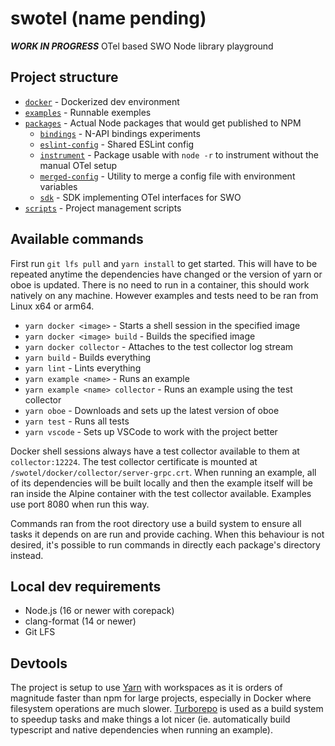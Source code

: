 # swotel (name pending)

**_WORK IN PROGRESS_** OTel based SWO Node library playground

## Project structure

- [`docker`](./docker/) - Dockerized dev environment
- [`examples`](./examples/) - Runnable exemples
- [`packages`](./packages/) - Actual Node packages that would get published to NPM
  - [`bindings`](./packages/bindings/) - N-API bindings experiments
  - [`eslint-config`](./packages/eslint-config/) - Shared ESLint config
  - [`instrument`](./packages/instrument/) - Package usable with `node -r` to instrument without the manual OTel setup
  - [`merged-config`](./packages/merged-config/) - Utility to merge a config file with environment variables
  - [`sdk`](./packages/sdk/) - SDK implementing OTel interfaces for SWO
- [`scripts`](./scripts/) - Project management scripts

## Available commands

First run `git lfs pull` and `yarn install` to get started. This will have to be repeated anytime the dependencies have changed or the version of yarn or oboe is updated. There is no need to run in a container, this should work natively on any machine. However examples and tests need to be ran from Linux x64 or arm64.

- `yarn docker <image>` - Starts a shell session in the specified image
- `yarn docker <image> build` - Builds the specified image
- `yarn docker collector` - Attaches to the test collector log stream
- `yarn build` - Builds everything
- `yarn lint` - Lints everything
- `yarn example <name>` - Runs an example
- `yarn example <name> collector` - Runs an example using the test collector
- `yarn oboe` - Downloads and sets up the latest version of oboe
- `yarn test` - Runs all tests
- `yarn vscode` - Sets up VSCode to work with the project better

Docker shell sessions always have a test collector available to them at `collector:12224`. The test collector certificate is mounted at `/swotel/docker/collector/server-grpc.crt`. When running an example, all of its dependencies will be built locally and then the example itself will be ran inside the Alpine container with the test collector available. Examples use port 8080 when run this way.

Commands ran from the root directory use a build system to ensure all tasks it depends on are run and provide caching. When this behaviour is not desired, it's possible to run commands in directly each package's directory instead.

## Local dev requirements

- Node.js (16 or newer with corepack)
- clang-format (14 or newer)
- Git LFS

## Devtools

The project is setup to use [Yarn](https://yarnpkg.com/) with workspaces as it is orders of magnitude faster than npm for large projects, especially in Docker where filesystem operations are much slower. [Turborepo](https://turborepo.org) is used as a build system to speedup tasks and make things a lot nicer (ie. automatically build typescript and native dependencies when running an example).
